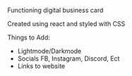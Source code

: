 Functioning digital business card

Created using react and styled with CSS

Things to Add:

- Lightmode/Darkmode
- Socials FB, Instagram, Discord, Ect
- Links to website
